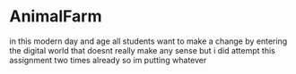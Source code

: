# AnimalFarm
in this modern day and age all students want to make a change by entering the digital world
that doesnt really make any sense but i did attempt this assignment two times already so im putting whatever

